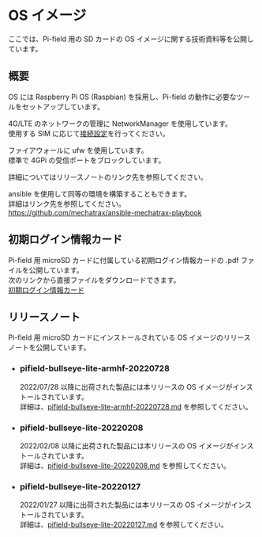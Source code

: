 # OS イメージ
ここでは、Pi-field 用の SD カードの OS イメージに関する技術資料等を公開しています。

## 概要
OS には Raspberry Pi OS (Raspbian) を採用し、Pi-field の動作に必要なツールをセットアップしています。

4G/LTE のネットワークの管理に NetworkManager を使用しています。  
使用する SIM に応じて[接続設定](https://github.com/mechatrax/4gpi/wiki/%E3%81%9D%E3%81%AE%E4%BB%96#%E6%8E%A5%E7%B6%9A%E8%A8%AD%E5%AE%9A)を行ってください。

ファイアウォールに ufw を使用しています。  
標準で 4GPi の受信ポートをブロックしています。

詳細についてはリリースノートのリンク先を参照してください。

ansible を使用して同等の環境を構築することもできます。  
詳細はリンク先を参照してください。  
https://github.com/mechatrax/ansible-mechatrax-playbook

## 初期ログイン情報カード
Pi-field 用 microSD カードに付属している初期ログイン情報カードの .pdf ファイルを公開しています。  
次のリンクから直接ファイルをダウンロードできます。  
[初期ログイン情報カード](../../../raw/main/os/login.pdf)

## リリースノート
Pi-field 用 microSD カードにインストールされている OS イメージのリリースノートを公開しています。

* ### pifield-bullseye-lite-armhf-20220728
  2022/07/28  以降に出荷された製品には本リリースの OS イメージがインストールされています。  
  詳細は、[pifield-bullseye-lite-armhf-20220728.md](./pifield-bullseye-lite-armhf-20220728.md) を参照してください。

* ### pifield-bullseye-lite-20220208
  2022/02/08  以降に出荷された製品には本リリースの OS イメージがインストールされています。  
  詳細は、[pifield-bullseye-lite-20220208.md](./pifield-bullseye-lite-20220208.md) を参照してください。

* ### pifield-bullseye-lite-20220127
  2022/01/27 以降に出荷された製品には本リリースの OS イメージがインストールされています。  
  詳細は、[pifield-bullseye-lite-20220127.md](./pifield-bullseye-lite-20220127.md) を参照してください。  
